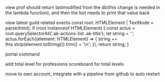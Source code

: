 view prof should return lastmodified from the db(this change is needed in the lambda function), and then the bot needs to print that value back

view latest guild related events
const root: HTMLElement | TextNode = parse(html);
if (root instanceof HTMLElement) {
    const actus = root.querySelectorAll('.ak-actions-list .ak-title');
    let string = '';
    actus.forEach((element: HTMLElement) => {
        string += this.strip(element.toString()).trim() + '\n';
    });
    return string;
}

portal command

add total level for professions
scoreboard for total levels

move to own account, integrate with a pipeline from github to auto restart